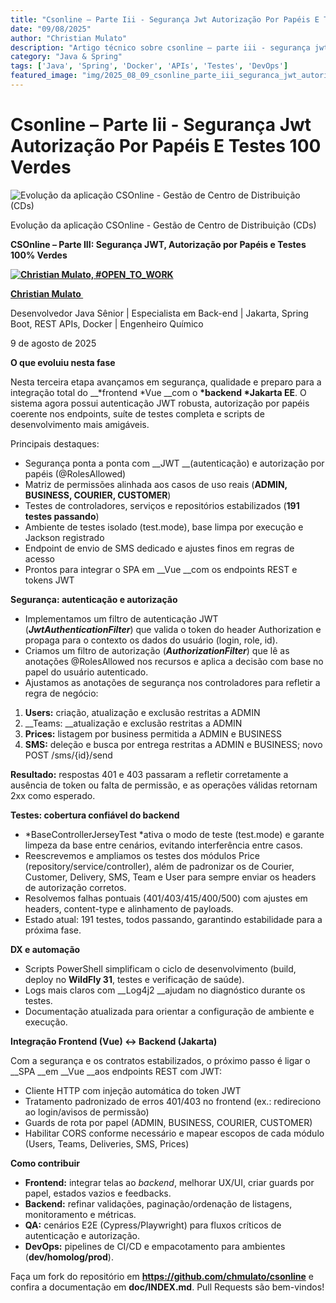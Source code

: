 ```yaml
---
title: "Csonline – Parte Iii - Segurança Jwt Autorização Por Papéis E Testes 100 Verdes"
date: "09/08/2025"
author: "Christian Mulato"
description: "Artigo técnico sobre csonline – parte iii - segurança jwt autorização por papéis e testes 100 verdes"
category: "Java & Spring"
tags: ['Java', 'Spring', 'Docker', 'APIs', 'Testes', 'DevOps']
featured_image: "img/2025_08_09_csonline_parte_iii_seguranca_jwt_autorizacao_por_papeis_e_testes_100_verdes_featured.jpg"
---
```


# Csonline – Parte Iii - Segurança Jwt Autorização Por Papéis E Testes 100 Verdes

![Evolução da aplicação CSOnline - Gestão de Centro de Distribuição (CDs)](img/image_not_found.png)

Evolução da aplicação CSOnline \- Gestão de Centro de Distribuição \(CDs\)

__CSOnline – Parte III: Segurança JWT, Autorização por Papéis e Testes 100% Verdes__

__[![Christian Mulato, #OPEN_TO_WORK](img/image_not_found.png)](https://www.linkedin.com/in/chmulato/)__

__[Christian Mulato ](https://www.linkedin.com/in/chmulato/)__

Desenvolvedor Java Sênior | Especialista em Back\-end | Jakarta, Spring Boot, REST APIs, Docker | Engenheiro Químico

9 de agosto de 2025

__O que evoluiu nesta fase__

Nesta terceira etapa avançamos em segurança, qualidade e preparo para a integração total do __*frontend *Vue __com o __*backend *Jakarta EE__\. O sistema agora possui autenticação JWT robusta, autorização por papéis coerente nos endpoints, suíte de testes completa e scripts de desenvolvimento mais amigáveis\.

Principais destaques:

- Segurança ponta a ponta com __JWT __\(autenticação\) e autorização por papéis \(@RolesAllowed\)
- Matriz de permissões alinhada aos casos de uso reais \(__ADMIN, BUSINESS, COURIER, CUSTOMER__\)
- Testes de controladores, serviços e repositórios estabilizados \(__191 testes passando__\)
- Ambiente de testes isolado \(test\.mode\), base limpa por execução e Jackson registrado
- Endpoint de envio de SMS dedicado e ajustes finos em regras de acesso
- Prontos para integrar o SPA em __Vue __com os endpoints REST e tokens JWT

__Segurança: autenticação e autorização__

- Implementamos um filtro de autenticação JWT \(__*JwtAuthenticationFilter*__\) que valida o token do header Authorization e propaga para o contexto os dados do usuário \(login, role, id\)\.
- Criamos um filtro de autorização \(__*AuthorizationFilter*__\) que lê as anotações @RolesAllowed nos recursos e aplica a decisão com base no papel do usuário autenticado\.
- Ajustamos as anotações de segurança nos controladores para refletir a regra de negócio:

1. __Users:__ criação, atualização e exclusão restritas a ADMIN
2. __Teams: __atualização e exclusão restritas a ADMIN
3. __Prices:__ listagem por business permitida a ADMIN e BUSINESS
4. __SMS:__ deleção e busca por entrega restritas a ADMIN e BUSINESS; novo POST /sms/\{id\}/send

__Resultado:__ respostas 401 e 403 passaram a refletir corretamente a ausência de token ou falta de permissão, e as operações válidas retornam 2xx como esperado\.

__Testes: cobertura confiável do backend__

- *BaseControllerJerseyTest *ativa o modo de teste \(test\.mode\) e garante limpeza da base entre cenários, evitando interferência entre casos\.
- Reescrevemos e ampliamos os testes dos módulos Price \(repository/service/controller\), além de padronizar os de Courier, Customer, Delivery, SMS, Team e User para sempre enviar os headers de autorização corretos\.
- Resolvemos falhas pontuais \(401/403/415/400/500\) com ajustes em headers, content\-type e alinhamento de payloads\.
- Estado atual: 191 testes, todos passando, garantindo estabilidade para a próxima fase\.

__DX e automação__

- Scripts PowerShell simplificam o ciclo de desenvolvimento \(build, deploy no __WildFly 31__, testes e verificação de saúde\)\.
- Logs mais claros com __Log4j2 __ajudam no diagnóstico durante os testes\.
- Documentação atualizada para orientar a configuração de ambiente e execução\.

__Integração Frontend \(Vue\) ↔ Backend \(Jakarta\)__

Com a segurança e os contratos estabilizados, o próximo passo é ligar o __SPA __em __Vue __aos endpoints REST com JWT:

- Cliente HTTP com injeção automática do token JWT
- Tratamento padronizado de erros 401/403 no frontend \(ex\.: redireciono ao login/avisos de permissão\)
- Guards de rota por papel \(ADMIN, BUSINESS, COURIER, CUSTOMER\)
- Habilitar CORS conforme necessário e mapear escopos de cada módulo \(Users, Teams, Deliveries, SMS, Prices\)

__Como contribuir__

- __Frontend:__ integrar telas ao *backend*, melhorar UX/UI, criar guards por papel, estados vazios e feedbacks\.
- __Backend:__ refinar validações, paginação/ordenação de listagens, monitoramento e métricas\.
- __QA:__ cenários E2E \(Cypress/Playwright\) para fluxos críticos de autenticação e autorização\.
- __DevOps:__ pipelines de CI/CD e empacotamento para ambientes \(__dev/homolog/prod__\)\.

Faça um fork do repositório em [__https://github\.com/chmulato/csonline__](https://github.com/chmulato/csonline) e confira a documentação em __doc/INDEX\.md__\. Pull Requests são bem\-vindos\!

